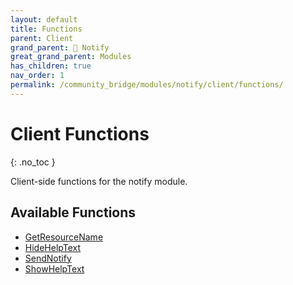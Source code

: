 ```yaml
---
layout: default
title: Functions
parent: Client
grand_parent: 🔔 Notify
great_grand_parent: Modules
has_children: true
nav_order: 1
permalink: /community_bridge/modules/notify/client/functions/
---
```


# Client Functions
{: .no_toc }

Client-side functions for the notify module.

## Available Functions

- [GetResourceName](GetResourceName)
- [HideHelpText](HideHelpText)
- [SendNotify](SendNotify)
- [ShowHelpText](ShowHelpText)

